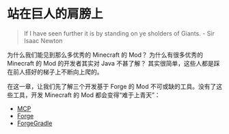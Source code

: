 # 站在巨人的肩膀上

> If I have seen further it is by standing on ye sholders of Giants.
> \- Sir Isaac Newton

为什么我们能见到那么多优秀的 Minecraft 的 Mod？
为什么有很多优秀的 Minecraft 的 Mod 的开发者其实对 Java 不甚了解？
其实很简单，这些人都是踩在前人搭好的梯子上不断向上爬的。  

在这一章，让我们先了解三个开发基于 Forge 的 Mod 不可或缺的工具。没有了这些工具，开发 Minecraft 的 Mod 都会变得“难于上青天”：

  - [MCP](mcp.md)
  - [Forge](forge.md)
  - [ForgeGradle](forgegradle.md)
